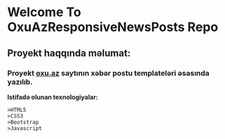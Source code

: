 # Welcome To OxuAzResponsiveNewsPosts Repo

## Proyekt haqqında məlumat:

### Proyekt [oxu.az](https://oxu.az/) saytının xəbər postu templateləri əsasında yazılıb.

**Istifadə olunan texnologiyalar:**

```
>HTML5
>CSS3
>Bootstrap
>Javascript

```
